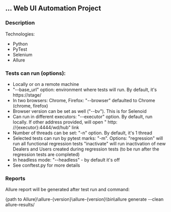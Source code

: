 ## ... Web UI Automation Project

### Description

Technologies:

* Python
* PyTest
* Selenium
* Allure

### Tests can run (options):

* Locally or on a remote machine
* "--base_url" option: environment where tests will run. By default, it's https://stage/
* In two browsers: Chrome, Firefox: "--browser" defaulted to Chrome (chrome, firefox)
* Browser version can be set as well ("--bv"). This is for Selenoid
* Can run in different executors: "--executor" option. By default, run locally. If other address provided, will open "
  http: //{executor}:4444/wd/hub" link
* Number of threads can be set: "-n" option. By default, it's 1 thread
* Selected tests can run by pytest marks: "-m". Options:
  "regression" will run all functional regression tests
  "inactivate" will run inactivation of new Dealers and Users created during regression tests (to be run after 
  the regression tests are completed) 
* In headless mode: "--headless" - by default it's off
* See conftest.py for more details

### Reports

Allure report will be generated after test run and command:

{path to Allure}\allure-{version}\allure-{version}\bin\allure generate --clean allure-results/
